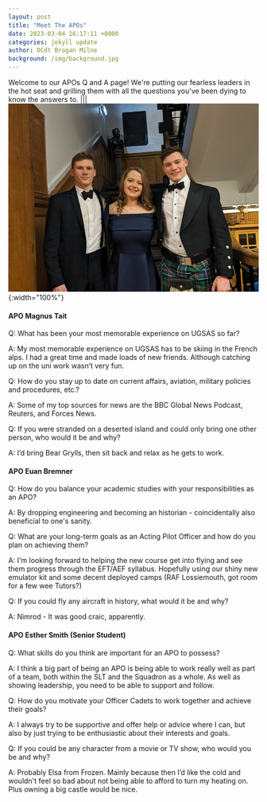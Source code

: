 ```yaml
---
layout: post
title: "Meet The APOs"
date: 2023-03-04 16:17:11 +0000
categories: jekyll update
author: OCdt Brogan Milne
background: /img/background.jpg
---
```


Welcome to our APOs Q and A page! We're putting our fearless leaders in the hot seat and grilling them with all the questions you've been dying to know the answers to. ||| ![APOs](/img/apos.jpg){:width="100%"}

#### APO Magnus Tait

Q: What has been your most memorable experience on UGSAS so far?

A: My most memorable experience on UGSAS has to be skiing in the French alps. I had a great time and made loads of new friends. Although catching up on the uni work wasn’t very fun.

Q: How do you stay up to date on current affairs, aviation, military policies and procedures, etc.?

A: Some of my top sources for news are the BBC Global News Podcast, Reuters, and Forces News.

Q: If you were stranded on a deserted island and could only bring one other person, who would it be and why?

A: I’d bring Bear Grylls, then sit back and relax as he gets to work.

#### APO Euan Bremner

Q: How do you balance your academic studies with your responsibilities as an APO?

A: By dropping engineering and becoming an historian - coincidentally also beneficial to one's sanity.

Q: What are your long-term goals as an Acting Pilot Officer and how do you plan on achieving them?

A: I'm looking forward to helping the new course get into flying and see them progress through the EFT/AEF syllabus. Hopefully using our shiny new emulator kit and some decent deployed camps (RAF Lossiemouth, got room for a few wee Tutors?)

Q: If you could fly any aircraft in history, what would it be and why?

A: Nimrod - It was good craic, apparently.

#### APO Esther Smith (Senior Student)

Q: What skills do you think are important for an APO to possess?

A: I think a big part of being an APO is being able to work really well as part of a team, both within the SLT and the Squadron as a whole. As well as showing leadership, you need to be able to support and follow.

Q: How do you motivate your Officer Cadets to work together and achieve their goals?

A: I always try to be supportive and offer help or advice where I can, but also by just trying to be enthusiastic about their interests and goals.

Q: If you could be any character from a movie or TV show, who would you be and why?

A: Probably Elsa from Frozen. Mainly because then I’d like the cold and wouldn't feel so bad about not being able to afford to turn my heating on. Plus owning a big castle would be nice.

